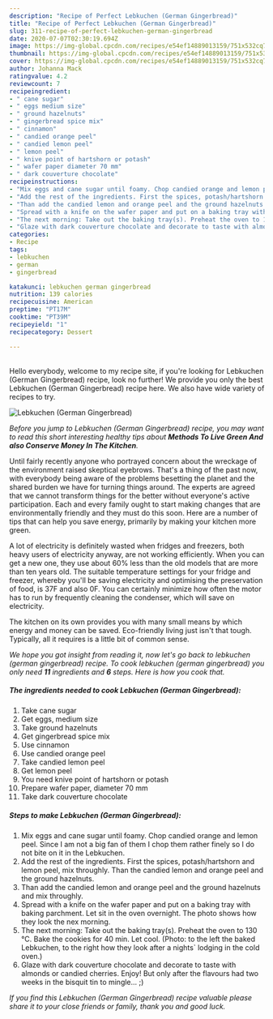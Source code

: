 ```yaml
---
description: "Recipe of Perfect Lebkuchen (German Gingerbread)"
title: "Recipe of Perfect Lebkuchen (German Gingerbread)"
slug: 311-recipe-of-perfect-lebkuchen-german-gingerbread
date: 2020-07-07T02:30:19.694Z
image: https://img-global.cpcdn.com/recipes/e54ef14889013159/751x532cq70/lebkuchen-german-gingerbread-recipe-main-photo.jpg
thumbnail: https://img-global.cpcdn.com/recipes/e54ef14889013159/751x532cq70/lebkuchen-german-gingerbread-recipe-main-photo.jpg
cover: https://img-global.cpcdn.com/recipes/e54ef14889013159/751x532cq70/lebkuchen-german-gingerbread-recipe-main-photo.jpg
author: Johanna Mack
ratingvalue: 4.2
reviewcount: 7
recipeingredient:
- " cane sugar"
- " eggs medium size"
- " ground hazelnuts"
- " gingerbread spice mix"
- " cinnamon"
- " candied orange peel"
- " candied lemon peel"
- " lemon peel"
- " knive point of hartshorn or potash"
- " wafer paper diameter 70 mm"
- " dark couverture chocolate"
recipeinstructions:
- "Mix eggs and cane sugar until foamy. Chop candied orange and lemon peel. Since I am not a big fan of them I chop them rather finely so I do not bite on it in the Lebkuchen."
- "Add the rest of the ingredients. First the spices, potash/hartshorn and lemon peel, mix throughly. Than the candied lemon and orange peel and the ground hazelnuts."
- "Than add the candied lemon and orange peel and the ground hazelnuts and mix throughly."
- "Spread with a knife on the wafer paper and put on a baking tray with baking parchment. Let sit in the oven overnight. The photo shows how they look the nex morning."
- "The next morning: Take out the baking tray(s). Preheat the oven to 130 °C. Bake the cookies for 40 min. Let cool. (Photo: to the left the baked Lebkuchen, to the right how they look after a nights` lodging in the cold oven.)"
- "Glaze with dark couverture chocolate and decorate to taste with almonds or candied cherries. Enjoy! But only after the flavours had two weeks in the bisquit tin to mingle... ;)"
categories:
- Recipe
tags:
- lebkuchen
- german
- gingerbread

katakunci: lebkuchen german gingerbread 
nutrition: 139 calories
recipecuisine: American
preptime: "PT17M"
cooktime: "PT39M"
recipeyield: "1"
recipecategory: Dessert

---
```

<br>
Hello everybody, welcome to my recipe site, if you're looking for Lebkuchen (German Gingerbread) recipe, look no further! We provide you only the best Lebkuchen (German Gingerbread) recipe here. We also have wide variety of recipes to try.
<br>


![Lebkuchen (German Gingerbread)](https://img-global.cpcdn.com/recipes/e54ef14889013159/751x532cq70/lebkuchen-german-gingerbread-recipe-main-photo.jpg)

<i>Before you jump to Lebkuchen (German Gingerbread) recipe, you may want to read this short interesting healthy tips about 
<strong>Methods To Live Green And also Conserve Money In The Kitchen</strong>.</i>
</br>

Until fairly recently anyone who portrayed concern about the wreckage of the environment raised skeptical eyebrows. That's a thing of the past now, with everybody being aware of the problems besetting the planet and the shared burden we have for turning things around. The experts are agreed that we cannot transform things for the better without everyone's active participation. Each and every family ought to start making changes that are environmentally friendly and they must do this soon. Here are a number of tips that can help you save energy, primarily by making your kitchen more green.

A lot of electricity is definitely wasted when fridges and freezers, both heavy users of electricity anyway, are not working efficiently. When you can get a new one, they use about 60% less than the old models that are more than ten years old. The suitable temperature settings for your fridge and freezer, whereby you'll be saving electricity and optimising the preservation of food, is 37F and also 0F. You can certainly minimize how often the motor has to run by frequently cleaning the condenser, which will save on electricity.

The kitchen on its own provides you with many small means by which energy and money can be saved. Eco-friendly living just isn't that tough. Typically, all it requires is a little bit of common sense.


<i>We hope you got insight from reading it, now let's go back to lebkuchen (german gingerbread) recipe. To cook lebkuchen (german gingerbread) you only need <strong>11</strong> ingredients and <strong>6</strong> steps. Here is how you cook that.
</i>

##### The ingredients needed to cook Lebkuchen (German Gingerbread):

1. Take  cane sugar
1. Get  eggs, medium size
1. Take  ground hazelnuts
1. Get  gingerbread spice mix
1. Use  cinnamon
1. Use  candied orange peel
1. Take  candied lemon peel
1. Get  lemon peel
1. You need  knive point of hartshorn or potash
1. Prepare  wafer paper, diameter 70 mm
1. Take  dark couverture chocolate


##### Steps to make Lebkuchen (German Gingerbread):

1. Mix eggs and cane sugar until foamy. Chop candied orange and lemon peel. Since I am not a big fan of them I chop them rather finely so I do not bite on it in the Lebkuchen.
1. Add the rest of the ingredients. First the spices, potash/hartshorn and lemon peel, mix throughly. Than the candied lemon and orange peel and the ground hazelnuts.
1. Than add the candied lemon and orange peel and the ground hazelnuts and mix throughly.
1. Spread with a knife on the wafer paper and put on a baking tray with baking parchment. Let sit in the oven overnight. The photo shows how they look the nex morning.
1. The next morning: Take out the baking tray(s). Preheat the oven to 130 °C. Bake the cookies for 40 min. Let cool. (Photo: to the left the baked Lebkuchen, to the right how they look after a nights` lodging in the cold oven.)
1. Glaze with dark couverture chocolate and decorate to taste with almonds or candied cherries. Enjoy! But only after the flavours had two weeks in the bisquit tin to mingle... ;)


<i>If you find this Lebkuchen (German Gingerbread) recipe valuable please share it to your close friends or family, thank you and good luck.</i>
